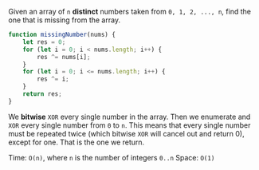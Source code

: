 Given an array of `n` **distinct** numbers taken from `0, 1, 2, ..., n`, find the one that is missing from the array. 

```js
function missingNumber(nums) {
    let res = 0; 
    for (let i = 0; i < nums.length; i++) {
        res ^= nums[i]; 
    }
    for (let i = 0; i <= nums.length; i++) {
        res ^= i; 
    }
    return res; 
}
```

We **bitwise** `XOR` every single number in the array. Then we enumerate and `XOR` every single number from `0` to `n`. This means that every single number must be repeated twice (which bitwise `XOR` will cancel out and return 0), except for one. That is the one we return. 

Time: `O(n)`, where `n` is the number of integers `0..n`
Space: `O(1)`